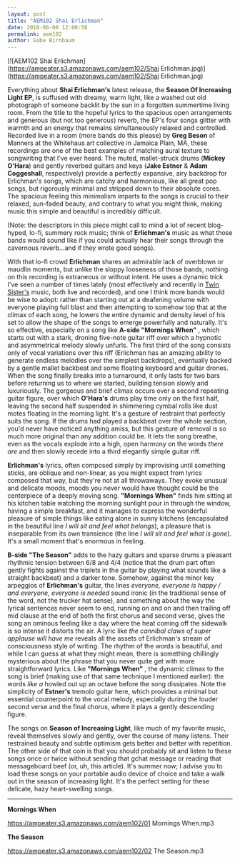 ```yaml
---
layout: post
title: "AEM102 Shai Erlichman"
date: 2010-06-08 12:00:58
permalink: aem102
author: Gabe Birnbaum
---
```

[![AEM102 Shai Erlichman](https://ampeater.s3.amazonaws.com/aem102/Shai Erlichman.jpg)](https://ampeater.s3.amazonaws.com/aem102/Shai Erlichman.jpg)

Everything about **Shai Erlichman's** latest release, the **Season Of Increasing Light EP**, is suffused with dreamy, warm light, like a washed out old photograph of someone backlit by the sun in a forgotten summertime living room. From the title to the hopeful lyrics to the spacious open arrangements and generous (but not too generous) reverb, the EP's four songs glitter with warmth and an energy that remains simultaneously relaxed and controlled. Recorded live in a room (more bands do this please) by **Greg Beson** of Manners at the Whitehaus art collective in Jamaica Plain, MA, these recordings are one of the best examples of matching aural texture to songwriting that I've ever heard. The muted, mallet-struck drums (**Mickey O'Hara**) and gently reverbed guitars and keys (**Jake Estner** & **Adam Coggeshall**, respectively) provide a perfectly expansive, airy backdrop for Erlichman's songs, which are catchy and harmonious, like all great pop songs, but rigorously minimal and stripped down to their absolute cores. The spacious feeling this minimalism imparts to the songs is crucial to their relaxed, sun-faded beauty, and contrary to what you might think, making music this simple and beautiful is incredibly difficult.

<!-- more -->

(Note: the descriptors in this piece might call to mind a lot of recent blog-hyped, lo-fi, summery rock music; think of **Erlichman's** music as what those bands would sound like if you could actually hear their songs through the cavernous reverb...and if they wrote good songs).

With that lo-fi crowd **Erlichman** shares an admirable lack of overblown or maudlin moments, but unlike the sloppy looseness of those bands, nothing on this recording is extraneous or without intent. He uses a dynamic trick I've seen a number of times lately (most effectively and recently in [Twin Sister's](http://ampeatermusic.com/aem017) music, both live and recorded), and one I think more bands would be wise to adopt: rather than starting out at a deafening volume with everyone playing full blast and then attempting to somehow top that at the climax of each song, he lowers the entire dynamic and density level of his set to allow the shape of the songs to emerge powerfully and naturally. It's so effective, especially on a song like **A-side "Mornings When"** , which starts out with a stark, droning five-note guitar riff over which a hypnotic and asymmetrical melody slowly unfurls. The first third of the song consists only of vocal variations over this riff (Erlichman has an amazing ability to generate endless melodies over the simplest backdrops), eventually backed by a gentle mallet backbeat and some floating keyboard and guitar drones. When the song finally breaks into a turnaround, it only lasts for two bars before returning us to where we started, building tension slowly and luxuriously. The gorgeous and brief climax occurs over a second repeating guitar figure, over which **O'Hara's** drums play time only on the first half, leaving the second half suspended in shimmering cymbal rolls like dust motes floating in the morning light. It's a gesture of restraint that perfectly suits the song. If the drums had played a backbeat over the whole section, you'd never have noticed anything amiss, but this gesture of removal is so much more original than any addition could be. It lets the song breathe, even as the vocals explode into a high, open harmony on the words _there are_ and then slowly recede into a third elegantly simple guitar riff.

**Erlichman's** lyrics, often composed simply by improvising until something sticks, are oblique and non-linear, as you might expect from lyrics composed that way, but they're not at all throwaways. They evoke unusual and delicate moods, moods you never would have thought could be the centerpiece of a deeply moving song. **"Mornings When"** finds him sitting at his kitchen table watching the morning sunlight pour in through the window, having a simple breakfast, and it manages to express the wonderful pleasure of simple things like eating alone in sunny kitchens (encapsulated in the beautiful line _I will sit and feel what belongs_), a pleasure that is inseparable from its own transience (the line _I will sit and feel what is gone_). It's a small moment that's enormous in feeling.

**B-side "The Season"** adds to the hazy guitars and sparse drums a pleasant rhythmic tension between 6/8 and 4/4 (notice that the drum part often gently fights against the triplets in the guitar by playing what sounds like a straight backbeat) and a darker tone. Somehow, against the minor key arpeggios of **Erlichman's** guitar, the lines _everyone, everyone is happy / and everyone, everyone is needed_ sound ironic (in the traditional sense of the word, not the trucker hat sense), and something about the way the lyrical sentences never seem to end, running on and on and then trailing off mid clause at the end of both the first chorus and second verse, gives the song an ominous feeling like a day where the heat coming off the sidewalk is so intense it distorts the air. A lyric like _the cannibal claws of super applause will have me_ reveals all the assets of Erlichman's stream of consciousness style of writing. The rhythm of the words is beautiful, and while I can guess at what they might mean, there is something chillingly mysterious about the phrase that you never quite get with more straightforward lyrics. Like **"Mornings When"** , the dynamic climax to the song is brief (making use of that same technique I mentioned earlier): the words _like a_ howled out up an octave before the song dissipates. Note the simplicity of **Estner's** tremolo guitar here, which provides a minimal but essential counterpoint to the vocal melody, especially during the louder second verse and the final chorus, where it plays a gently descending figure.

The songs on **Season of Increasing Light**, like much of my favorite music, reveal themselves slowly and gently, over the course of many listens. Their restrained beauty and subtle optimism gets better and better with repetition. The other side of that coin is that you should probably sit and listen to these songs once or twice without sending that gchat message or reading that messageboard beef (or, uh, this article). It's summer now; I advise you to load these songs on your portable audio device of choice and take a walk out in the season of increasing light. It's the perfect setting for these delicate, hazy heart-swelling songs.

---

**Mornings When**

https://ampeater.s3.amazonaws.com/aem102/01 Mornings When.mp3

**The Season**

https://ampeater.s3.amazonaws.com/aem102/02 The Season.mp3

